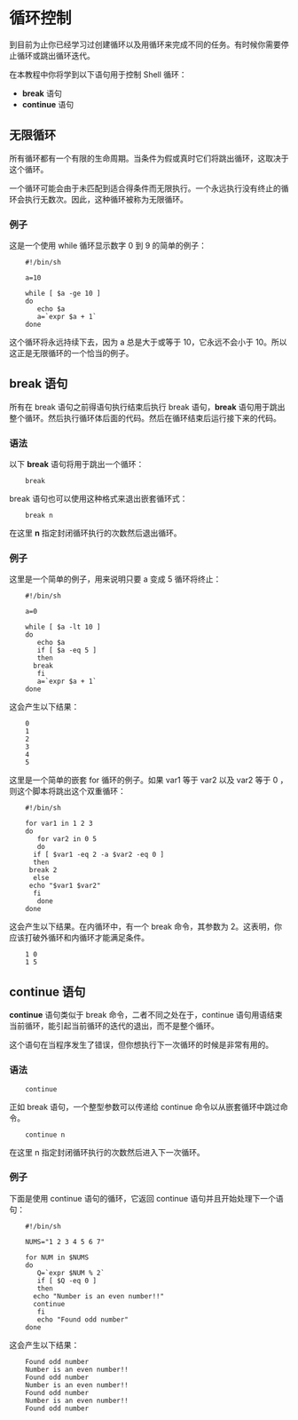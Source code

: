# 循环控制

到目前为止你已经学习过创建循环以及用循环来完成不同的任务。有时候你需要停止循环或跳出循环迭代。

在本教程中你将学到以下语句用于控制 Shell 循环：

- **break** 语句
- **continue** 语句

## 无限循环

所有循环都有一个有限的生命周期。当条件为假或真时它们将跳出循环，这取决于这个循环。

一个循环可能会由于未匹配到适合得条件而无限执行。一个永远执行没有终止的循环会执行无数次。因此，这种循环被称为无限循环。

### 例子

这是一个使用 while 循环显示数字 0 到 9 的简单的例子：

```
    #!/bin/sh
    
    a=10
    
    while [ $a -ge 10 ]
    do
       echo $a
       a=`expr $a + 1`
    done
```

这个循环将永远持续下去，因为 a 总是大于或等于 10，它永远不会小于 10。所以这正是无限循环的一个恰当的例子。

## break 语句

所有在 break 语句之前得语句执行结束后执行 break 语句，**break** 语句用于跳出整个循环。然后执行循环体后面的代码。然后在循环结束后运行接下来的代码。

### 语法

以下 **break** 语句将用于跳出一个循环：

```
    break
```
break 语句也可以使用这种格式来退出嵌套循环式：

```
    break n
```

在这里 **n** 指定封闭循环执行的次数然后退出循环。

### 例子

这里是一个简单的例子，用来说明只要 a 变成 5 循环将终止：

```
    #!/bin/sh

    a=0
    
    while [ $a -lt 10 ]
    do
       echo $a
       if [ $a -eq 5 ]
       then
      break
       fi
       a=`expr $a + 1`
    done
```

这会产生以下结果：

```
    0
    1
    2
    3
    4
    5
```

这里是一个简单的嵌套 for 循环的例子。如果 var1 等于 var2 以及 var2 等于 0 ，则这个脚本将跳出这个双重循环：

```
    #!/bin/sh
    
    for var1 in 1 2 3
    do
       for var2 in 0 5
       do
      if [ $var1 -eq 2 -a $var2 -eq 0 ]
      then
     break 2
      else
     echo "$var1 $var2"
      fi
       done
    done
```

这会产生以下结果。在内循环中，有一个 break 命令，其参数为 2。这表明，你应该打破外循环和内循环才能满足条件。

```
    1 0
    1 5
```

## continue 语句

**continue** 语句类似于 break 命令，二者不同之处在于，continue 语句用语结束当前循环，能引起当前循环的迭代的退出，而不是整个循环。

这个语句在当程序发生了错误，但你想执行下一次循环的时候是非常有用的。

### 语法

```
    continue
```

正如 break 语句，一个整型参数可以传递给 continue 命令以从嵌套循环中跳过命令。

```
    continue n
```

在这里 n 指定封闭循环执行的次数然后进入下一次循环。

### 例子

下面是使用 continue 语句的循环，它返回 continue 语句并且开始处理下一个语句：

```
    #!/bin/sh
    
    NUMS="1 2 3 4 5 6 7"
    
    for NUM in $NUMS
    do
       Q=`expr $NUM % 2`
       if [ $Q -eq 0 ]
       then
      echo "Number is an even number!!"
      continue
       fi
       echo "Found odd number"
    done
```

这会产生以下结果：

```
    Found odd number
    Number is an even number!!
    Found odd number
    Number is an even number!!
    Found odd number
    Number is an even number!!
    Found odd number
```
